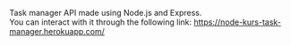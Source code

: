 Task manager API made using Node.js and Express.  
You can interact with it through the following link: https://node-kurs-task-manager.herokuapp.com/
